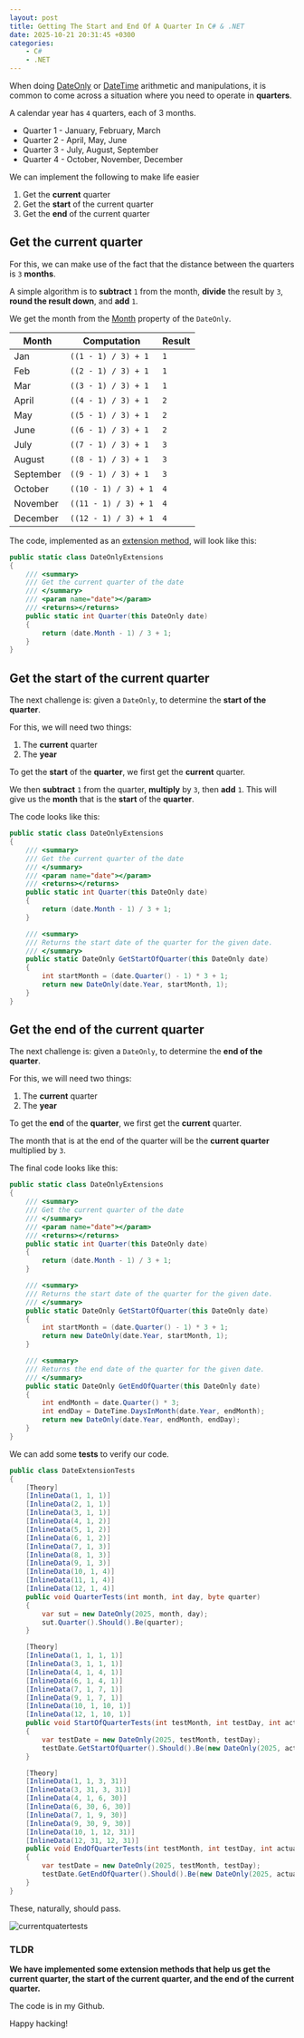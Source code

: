 ```yaml
---
layout: post
title: Getting The Start and End Of A Quarter In C# & .NET
date: 2025-10-21 20:31:45 +0300
categories:
    - C#
    - .NET
---
```


When doing [DateOnly](https://learn.microsoft.com/en-us/dotnet/api/system.dateonly?view=net-9.0) or [DateTime](https://learn.microsoft.com/en-us/dotnet/api/system.datetime?view=net-9.0) arithmetic and manipulations, it is common to come across a situation where you need to operate in **quarters**.

A calendar year has `4` quarters, each of 3 months.

- Quarter 1 - January, February, March
- Quarter 2 - April, May, June
- Quarter 3 - July, August, September
- Quarter 4 - October, November, December

We can implement the following to make life easier

1. Get the **current** quarter
2. Get the **start** of the current quarter
3. Get the **end** of the current quarter

## Get the current quarter

For this, we can make use of the fact that the distance between the quarters is `3` **months**.

A simple algorithm is to **subtract** `1` from the month, **divide** the result by `3`, **round the result down**, and **add** `1`.

We get the month from the [Month](https://learn.microsoft.com/en-us/dotnet/api/system.dateonly.month?view=net-9.0) property of the `DateOnly`.

| Month | Computation         | Result |
| ----- | ------------------- | ------ |
| Jan   | `((1 - 1) / 3) + 1` | `1`    |
| Feb   | `((2 - 1) / 3) + 1` | `1`    |
| Mar   | `((3 - 1) / 3) + 1` | `1`    |
| April   | `((4 - 1) / 3) + 1` | `2`    |
| May   | `((5 - 1) / 3) + 1` | `2`    |
| June   | `((6 - 1) / 3) + 1` | `2`    |
| July   | `((7 - 1) / 3) + 1` | `3`    |
| August   | `((8 - 1) / 3) + 1` | `3`    |
| September | `((9 - 1) / 3) + 1` | `3`    |
| October | `((10 - 1) / 3) + 1` | `4`    |
| November | `((11 - 1) / 3) + 1` | `4`    |
| December | `((12 - 1) / 3) + 1` | `4`    |

The code, implemented as an [extension method](https://en.wikipedia.org/wiki/Extension_method), will look like this:

```c#
public static class DateOnlyExtensions
{
    /// <summary>
    /// Get the current quarter of the date
    /// </summary>
    /// <param name="date"></param>
    /// <returns></returns>
    public static int Quarter(this DateOnly date)
    {
        return (date.Month - 1) / 3 + 1;
    }
}
```

## Get the start of the current quarter

The next challenge is: given a `DateOnly`, to determine the **start of the quarter**.

For this, we will need two things:

1. The **current** quarter
2. The **year**

To get the **start** of the **quarter**, we first get the **current** quarter.

We then **subtract** `1` from the quarter, **multiply** by `3`, then **add** `1`. This will give us the **month** that is the **start** of the **quarter**.

The code looks like this:

```c#
public static class DateOnlyExtensions
{
    /// <summary>
    /// Get the current quarter of the date
    /// </summary>
    /// <param name="date"></param>
    /// <returns></returns>
    public static int Quarter(this DateOnly date)
    {
        return (date.Month - 1) / 3 + 1;
    }

    /// <summary>
    /// Returns the start date of the quarter for the given date.
    /// </summary>
    public static DateOnly GetStartOfQuarter(this DateOnly date)
    {
        int startMonth = (date.Quarter() - 1) * 3 + 1;
        return new DateOnly(date.Year, startMonth, 1);
    }
}
```

## Get the end of the current quarter

The next challenge is: given a `DateOnly`, to determine the **end of the quarter**.

For this, we will need two things:

1. The **current** quarter
2. The **year**

To get the **end** of the **quarter**, we first get the **current** quarter.

The month that is at the end of the quarter will be the **current quarter** multiplied by `3`.

The final code looks like this:

```c#
public static class DateOnlyExtensions
{
    /// <summary>
    /// Get the current quarter of the date
    /// </summary>
    /// <param name="date"></param>
    /// <returns></returns>
    public static int Quarter(this DateOnly date)
    {
        return (date.Month - 1) / 3 + 1;
    }

    /// <summary>
    /// Returns the start date of the quarter for the given date.
    /// </summary>
    public static DateOnly GetStartOfQuarter(this DateOnly date)
    {
        int startMonth = (date.Quarter() - 1) * 3 + 1;
        return new DateOnly(date.Year, startMonth, 1);
    }

    /// <summary>
    /// Returns the end date of the quarter for the given date.
    /// </summary>
    public static DateOnly GetEndOfQuarter(this DateOnly date)
    {
        int endMonth = date.Quarter() * 3;
        int endDay = DateTime.DaysInMonth(date.Year, endMonth);
        return new DateOnly(date.Year, endMonth, endDay);
    }
}
```

We can add some **tests** to verify our code.

```c#
public class DateExtensionTests
{
    [Theory]
    [InlineData(1, 1, 1)]
    [InlineData(2, 1, 1)]
    [InlineData(3, 1, 1)]
    [InlineData(4, 1, 2)]
    [InlineData(5, 1, 2)]
    [InlineData(6, 1, 2)]
    [InlineData(7, 1, 3)]
    [InlineData(8, 1, 3)]
    [InlineData(9, 1, 3)]
    [InlineData(10, 1, 4)]
    [InlineData(11, 1, 4)]
    [InlineData(12, 1, 4)]
    public void QuarterTests(int month, int day, byte quarter)
    {
        var sut = new DateOnly(2025, month, day);
        sut.Quarter().Should().Be(quarter);
    }

    [Theory]
    [InlineData(1, 1, 1, 1)]
    [InlineData(3, 1, 1, 1)]
    [InlineData(4, 1, 4, 1)]
    [InlineData(6, 1, 4, 1)]
    [InlineData(7, 1, 7, 1)]
    [InlineData(9, 1, 7, 1)]
    [InlineData(10, 1, 10, 1)]
    [InlineData(12, 1, 10, 1)]
    public void StartOfQuarterTests(int testMonth, int testDay, int actualMonth, int actualDay)
    {
        var testDate = new DateOnly(2025, testMonth, testDay);
        testDate.GetStartOfQuarter().Should().Be(new DateOnly(2025, actualMonth, actualDay));
    }

    [Theory]
    [InlineData(1, 1, 3, 31)]
    [InlineData(3, 31, 3, 31)]
    [InlineData(4, 1, 6, 30)]
    [InlineData(6, 30, 6, 30)]
    [InlineData(7, 1, 9, 30)]
    [InlineData(9, 30, 9, 30)]
    [InlineData(10, 1, 12, 31)]
    [InlineData(12, 31, 12, 31)]
    public void EndOfQuarterTests(int testMonth, int testDay, int actualMonth, int actualDay)
    {
        var testDate = new DateOnly(2025, testMonth, testDay);
        testDate.GetEndOfQuarter().Should().Be(new DateOnly(2025, actualMonth, actualDay));
    }
}
```

These, naturally, should pass.

![currentquatertests](../images/2025/10/currentquatertests.png)

### TLDR

**We have implemented some extension methods that help us get the current quarter, the start of the current quarter, and the end of the current quarter.**

The code is in my Github.

Happy hacking!

